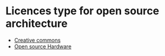 # Licences type for open source architecture

* [Creative commons](https://creativecommons.org) 
* [Open source Hardware](http://www.oshwa.org/definition/)

